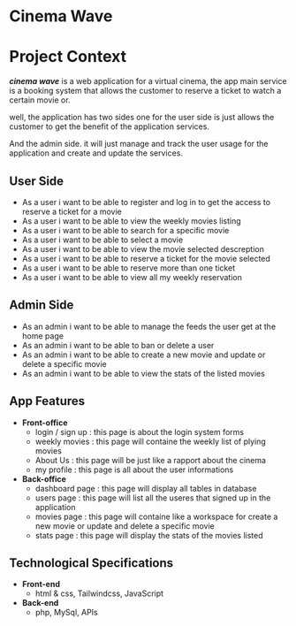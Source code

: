 # **Cinema Wave**

# Project Context

***cinema wave*** is a web application for a virtual cinema, the app main service is a booking system that allows the customer to reserve a ticket to watch a certain movie or.

well, the application has two sides one for the user side is just allows the customer to get the benefit of the application services.

And the admin side. it will just manage and track the user usage for the application and create and update the services. 

## User Side

- As a user i want to be able to register and log in to get the access to reserve a ticket for a movie
- As a user i want to be able to view the weekly movies listing
- As a user i want to be able to search for a specific movie
- As a user i want to be able to select a movie
- As a user i want to be able to view the movie selected descreption
- As a user i want to be able to reserve a ticket for the movie selected
- As a user i want to be able to reserve more than one ticket
- As a user i want to be able to view all my weekly reservation

## Admin Side

- As an admin i want to be able to manage the feeds the user get at the home page
- As an admin i want to be able to ban or delete a user
- As an admin i want to be able to create a new movie and update or delete a specific movie
- As an admin i want to be able to view the stats of the listed movies

## App Features

- **Front-office**
    - login / sign up : this page is about the login system forms
    - weekly movies : this page will containe the weekly list of plying movies
    - About Us : this page will be just like a rapport about the cinema
    - my profile : this page is all about the user informations 
- **Back-office**
    - dashboard page : this page will display all tables in database
    - users page : this page will list all the useres that signed up in the application
    - movies page : this page will containe like a workspace for create a new movie or update and delete a specific movie
    - stats page : this page will display the stats of the movies listed 

## Technological Specifications

- **Front-end**
  - html & css, Tailwindcss, JavaScript
- **Back-end**
    - php, MySql, APIs

